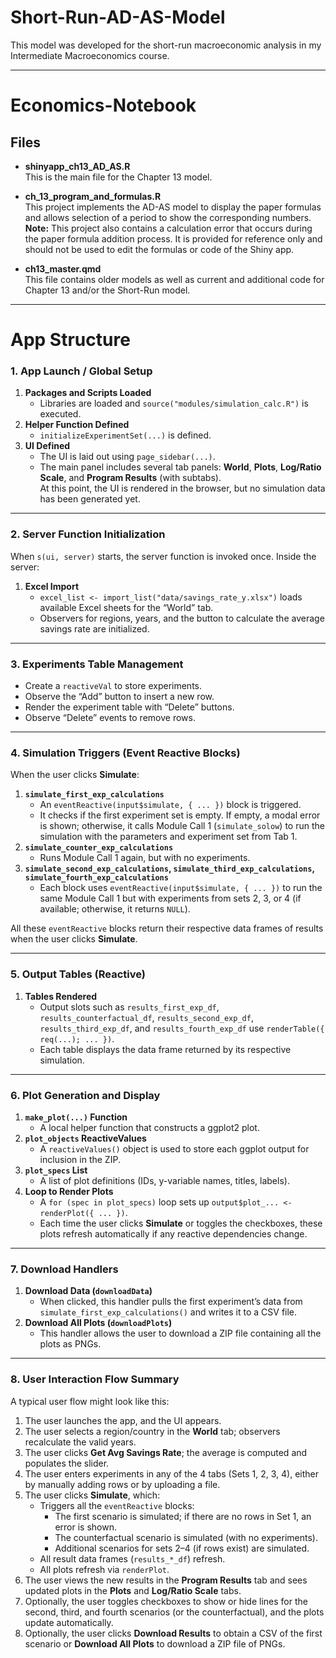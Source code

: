 # Short-Run-AD-AS-Model

This model was developed for the short-run macroeconomic analysis in my Intermediate Macroeconomics course.

---

# Economics-Notebook

## Files

- **shinyapp_ch13_AD_AS.R**  
  This is the main file for the Chapter 13 model.

- **ch_13_program_and_formulas.R**  
  This project implements the AD-AS model to display the paper formulas and allows selection of a period to show the corresponding numbers.  
  **Note:** This project also contains a calculation error that occurs during the paper formula addition process. It is provided for reference only and should not be used to edit the formulas or code of the Shiny app.

- **ch13_master.qmd**  
  This file contains older models as well as current and additional code for Chapter 13 and/or the Short-Run model.

---

# App Structure

### 1. App Launch / Global Setup
1. **Packages and Scripts Loaded**  
   - Libraries are loaded and `source("modules/simulation_calc.R")` is executed.
2. **Helper Function Defined**  
   - `initializeExperimentSet(...)` is defined.
3. **UI Defined**  
   - The UI is laid out using `page_sidebar(...)`.
   - The main panel includes several tab panels: **World**, **Plots**, **Log/Ratio Scale**, and **Program Results** (with subtabs).  
   At this point, the UI is rendered in the browser, but no simulation data has been generated yet.

---

### 2. Server Function Initialization
When `s(ui, server)` starts, the server function is invoked once. Inside the server:
1. **Excel Import**  
   - `excel_list <- import_list("data/savings_rate_y.xlsx")` loads available Excel sheets for the “World” tab.
   - Observers for regions, years, and the button to calculate the average savings rate are initialized.

---

### 3. Experiments Table Management
- Create a `reactiveVal` to store experiments.
- Observe the “Add” button to insert a new row.
- Render the experiment table with “Delete” buttons.
- Observe “Delete” events to remove rows.

---

### 4. Simulation Triggers (Event Reactive Blocks)
When the user clicks **Simulate**:
1. **`simulate_first_exp_calculations`**  
   - An `eventReactive(input$simulate, { ... })` block is triggered.
   - It checks if the first experiment set is empty. If empty, a modal error is shown; otherwise, it calls Module Call 1 (`simulate_solow`) to run the simulation with the parameters and experiment set from Tab 1.
2. **`simulate_counter_exp_calculations`**  
   - Runs Module Call 1 again, but with no experiments.
3. **`simulate_second_exp_calculations`, `simulate_third_exp_calculations`, `simulate_fourth_exp_calculations`**  
   - Each block uses `eventReactive(input$simulate, { ... })` to run the same Module Call 1 but with experiments from sets 2, 3, or 4 (if available; otherwise, it returns `NULL`).

All these `eventReactive` blocks return their respective data frames of results when the user clicks **Simulate**.

---

### 5. Output Tables (Reactive)
1. **Tables Rendered**  
   - Output slots such as `results_first_exp_df`, `results_counterfactual_df`, `results_second_exp_df`, `results_third_exp_df`, and `results_fourth_exp_df` use `renderTable({ req(...); ... })`.
   - Each table displays the data frame returned by its respective simulation.

---

### 6. Plot Generation and Display
1. **`make_plot(...)` Function**  
   - A local helper function that constructs a ggplot2 plot.
2. **`plot_objects` ReactiveValues**  
   - A `reactiveValues()` object is used to store each ggplot output for inclusion in the ZIP.
3. **`plot_specs` List**  
   - A list of plot definitions (IDs, y-variable names, titles, labels).
4. **Loop to Render Plots**  
   - A `for (spec in plot_specs)` loop sets up `output$plot_... <- renderPlot({ ... })`.
   - Each time the user clicks **Simulate** or toggles the checkboxes, these plots refresh automatically if any reactive dependencies change.

---

### 7. Download Handlers
1. **Download Data (`downloadData`)**  
   - When clicked, this handler pulls the first experiment’s data from `simulate_first_exp_calculations()` and writes it to a CSV file.
2. **Download All Plots (`downloadPlots`)**  
   - This handler allows the user to download a ZIP file containing all the plots as PNGs.

---

### 8. User Interaction Flow Summary
A typical user flow might look like this:
1. The user launches the app, and the UI appears.
2. The user selects a region/country in the **World** tab; observers recalculate the valid years.
3. The user clicks **Get Avg Savings Rate**; the average is computed and populates the slider.
4. The user enters experiments in any of the 4 tabs (Sets 1, 2, 3, 4), either by manually adding rows or by uploading a file.
5. The user clicks **Simulate**, which:
   - Triggers all the `eventReactive` blocks:
     - The first scenario is simulated; if there are no rows in Set 1, an error is shown.
     - The counterfactual scenario is simulated (with no experiments).
     - Additional scenarios for sets 2–4 (if rows exist) are simulated.
   - All result data frames (`results_*_df`) refresh.
   - All plots refresh via `renderPlot`.
6. The user views the new results in the **Program Results** tab and sees updated plots in the **Plots** and **Log/Ratio Scale** tabs.
7. Optionally, the user toggles checkboxes to show or hide lines for the second, third, and fourth scenarios (or the counterfactual), and the plots update automatically.
8. Optionally, the user clicks **Download Results** to obtain a CSV of the first scenario or **Download All Plots** to download a ZIP file of PNGs.

